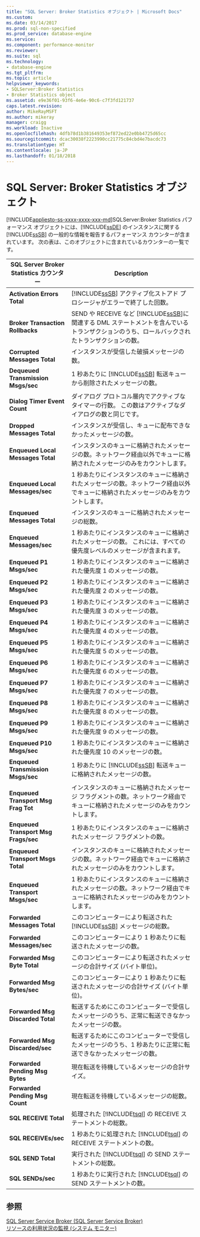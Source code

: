 ```yaml
---
title: "SQL Server: Broker Statistics オブジェクト | Microsoft Docs"
ms.custom: 
ms.date: 03/14/2017
ms.prod: sql-non-specified
ms.prod_service: database-engine
ms.service: 
ms.component: performance-monitor
ms.reviewer: 
ms.suite: sql
ms.technology:
- database-engine
ms.tgt_pltfrm: 
ms.topic: article
helpviewer_keywords:
- SQLServer:Broker Statistics
- Broker Statistics object
ms.assetid: e9e36f01-93f6-4e6e-90c6-c7f3fd121737
caps.latest.revision: 
author: MikeRayMSFT
ms.author: mikeray
manager: craigg
ms.workload: Inactive
ms.openlocfilehash: 4dfb78d1b381649353ef872ed22e0bb4725d65cc
ms.sourcegitcommit: dcac30038f2223990cc21775c84cbd4e7bacdc73
ms.translationtype: HT
ms.contentlocale: ja-JP
ms.lasthandoff: 01/18/2018
---
```

# <a name="sql-server-broker-statistics-object"></a>SQL Server: Broker Statistics オブジェクト
[!INCLUDE[appliesto-ss-xxxx-xxxx-xxx-md](../../includes/appliesto-ss-xxxx-xxxx-xxx-md.md)]SQLServer:Broker Statistics パフォーマンス オブジェクトには、[!INCLUDE[ssDE](../../includes/ssde-md.md)] のインスタンスに関する [!INCLUDE[ssSB](../../includes/sssb-md.md)] の一般的な情報を報告するパフォーマンス カウンターが含まれています。 次の表は、このオブジェクトに含まれているカウンターの一覧です。  
  
|SQL Server Broker Statistics カウンター|Description|  
|-------------------------------------------|-----------------|  
|**Activation Errors Total**|[!INCLUDE[ssSB](../../includes/sssb-md.md)] アクティブ化ストアド プロシージャがエラーで終了した回数。|  
|**Broker Transaction Rollbacks**|SEND や RECEIVE など [!INCLUDE[ssSB](../../includes/sssb-md.md)]に関連する DML ステートメントを含んでいるトランザクションのうち、ロールバックされたトランザクションの数。|  
|**Corrupted Messages Total**|インスタンスが受信した破損メッセージの数。|  
|**Dequeued Transmission Msgs/sec**|1 秒あたりに [!INCLUDE[ssSB](../../includes/sssb-md.md)] 転送キューから削除されたメッセージの数。|  
|**Dialog Timer Event Count**|ダイアログ プロトコル層内でアクティブなタイマーの行数。 この数はアクティブなダイアログの数と同じです。|  
|**Dropped Messages Total**|インスタンスが受信し、キューに配布できなかったメッセージの数。|  
|**Enqueued Local Messages Total**|インスタンスのキューに格納されたメッセージの数。ネットワーク経由以外でキューに格納されたメッセージのみをカウントします。|  
|**Enqueued Local Messages/sec**|1 秒あたりにインスタンスのキューに格納されたメッセージの数。ネットワーク経由以外でキューに格納されたメッセージのみをカウントします。|  
|**Enqueued Messages Total**|インスタンスのキューに格納されたメッセージの総数。|  
|**Enqueued Messages/sec**|1 秒あたりにインスタンスのキューに格納されたメッセージの数。 これには、すべての優先度レベルのメッセージが含まれます。|  
|**Enqueued P1 Msgs/sec**|1 秒あたりにインスタンスのキューに格納された優先度 1 のメッセージの数。|  
|**Enqueued P2 Msgs/sec**|1 秒あたりにインスタンスのキューに格納された優先度 2 のメッセージの数。|  
|**Enqueued P3 Msgs/sec**|1 秒あたりにインスタンスのキューに格納された優先度 3 のメッセージの数。|  
|**Enqueued P4 Msgs/sec**|1 秒あたりにインスタンスのキューに格納された優先度 4 のメッセージの数。|  
|**Enqueued P5 Msgs/sec**|1 秒あたりにインスタンスのキューに格納された優先度 5 のメッセージの数。|  
|**Enqueued P6 Msgs/sec**|1 秒あたりにインスタンスのキューに格納された優先度 6 のメッセージの数。|  
|**Enqueued P7 Msgs/sec**|1 秒あたりにインスタンスのキューに格納された優先度 7 のメッセージの数。|  
|**Enqueued P8 Msgs/sec**|1 秒あたりにインスタンスのキューに格納された優先度 8 のメッセージの数。|  
|**Enqueued P9 Msgs/sec**|1 秒あたりにインスタンスのキューに格納された優先度 9 のメッセージの数。|  
|**Enqueued P10 Msgs/sec**|1 秒あたりにインスタンスのキューに格納された優先度 10 のメッセージの数。|  
|**Enqueued Transmission Msgs/sec**|1 秒あたりに [!INCLUDE[ssSB](../../includes/sssb-md.md)] 転送キューに格納されたメッセージの数。|  
|**Enqueued Transport Msg Frag Tot**|インスタンスのキューに格納されたメッセージ フラグメントの数。ネットワーク経由でキューに格納されたメッセージのみをカウントします。|  
|**Enqueued Transport Msg Frags/sec**|1 秒あたりにインスタンスのキューに格納されたメッセージ フラグメントの数。|  
|**Enqueued Transport Msgs Total**|インスタンスのキューに格納されたメッセージの数。ネットワーク経由でキューに格納されたメッセージのみをカウントします。|  
|**Enqueued Transport Msgs/sec**|1 秒あたりにインスタンスのキューに格納されたメッセージの数。ネットワーク経由でキューに格納されたメッセージのみをカウントします。|  
|**Forwarded Messages Total**|このコンピューターにより転送された [!INCLUDE[ssSB](../../includes/sssb-md.md)] メッセージの総数。|  
|**Forwarded Messages/sec**|このコンピューターにより 1 秒あたりに転送されたメッセージの数。|  
|**Forwarded Msg Byte Total**|このコンピューターにより転送されたメッセージの合計サイズ (バイト単位)。|  
|**Forwarded Msg Bytes/sec**|このコンピューターにより 1 秒あたりに転送されたメッセージの合計サイズ (バイト単位)。|  
|**Forwarded Msg Discarded Total**|転送するためにこのコンピューターで受信したメッセージのうち、正常に転送できなかったメッセージの数。|  
|**Forwarded Msg Discarded/sec**|転送するためにこのコンピューターで受信したメッセージのうち、1 秒あたりに正常に転送できなかったメッセージの数。|  
|**Forwarded Pending Msg Bytes**|現在転送を待機しているメッセージの合計サイズ。|  
|**Forwarded Pending Msg Count**|現在転送を待機しているメッセージの総数。|  
|**SQL RECEIVE Total**|処理された [!INCLUDE[tsql](../../includes/tsql-md.md)] の RECEIVE ステートメントの総数。|  
|**SQL RECEIVEs/sec**|1 秒あたりに処理された [!INCLUDE[tsql](../../includes/tsql-md.md)] の RECEIVE ステートメントの数。|  
|**SQL SEND Total**|実行された [!INCLUDE[tsql](../../includes/tsql-md.md)] の SEND ステートメントの総数。|  
|**SQL SENDs/sec**|1 秒あたりに実行された [!INCLUDE[tsql](../../includes/tsql-md.md)] の SEND ステートメントの数。|  
  
## <a name="see-also"></a>参照  
 [SQL Server Service Broker (SQL Server Service Broker)](../../database-engine/configure-windows/sql-server-service-broker.md)   
 [リソースの利用状況の監視 &#40;システム モニター&#41;](../../relational-databases/performance-monitor/monitor-resource-usage-system-monitor.md)  
  
  
